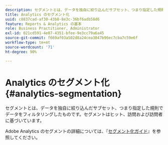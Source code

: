 ```yaml
---
description: セグメントとは、データを独自に絞り込んだサブセット、つまり指定した規則でデータをフィルタリングしたものです。セグメントはヒット、訪問および訪問者に基づいています。
title: Analytics のセグメント化
uuid: c8837cad-af30-43b8-8e3c-36bf6adb58d6
feature: Reports & Analytics の基本
role: Business Practitioner, Administrator
exl-id: 021cd591-4e87-4351-bfee-9e3cc79a6a45
source-git-commit: f669af03a502d8a24cea3047b96ec7cba7c59e6f
workflow-type: tm+mt
source-wordcount: '71'
ht-degree: 90%

---
```


# Analytics のセグメント化 {#analytics-segmentation}

セグメントとは、データを独自に絞り込んだサブセット、つまり指定した規則でデータをフィルタリングしたものです。セグメントはヒット、訪問および訪問者に基づいています。

Adobe Analytics のセグメントの詳細については、『[セグメント化ガイド](https://experienceleague.adobe.com/docs/analytics/components/segmentation/seg-home.html)』を参照してください。
